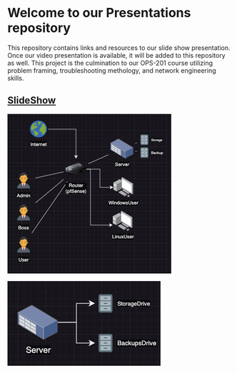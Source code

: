 <br>

# Welcome to our Presentations repository

 This repository contains links and resources to our slide show presentation. Once our video presentation is available, it will be added to this repository as well. This project is the culmination to our OPS-201 course utilizing problem framing, troubleshooting methology, and network engineering skills.

## [SlideShow](./TeamKnonSense.pdf)

![Network](./assets/Network.png)

![Storage](./assets/Storage.png)
